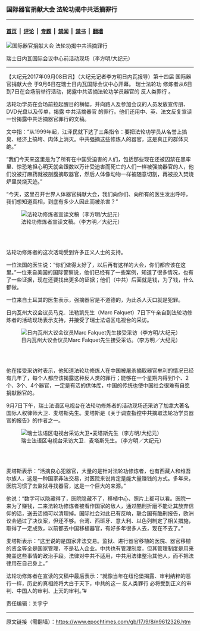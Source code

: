 ### 国际器官捐献大会 法轮功揭中共活摘罪行

---

#### [首页](../../../..?n9612326) &nbsp;|&nbsp; [评论](../../../../../epoch-comment?n9612326) &nbsp;|&nbsp; [专题](../../../../../epoch-special?n9612326) &nbsp;|&nbsp; [禁闻](../../../../../epoch-news?n9612326) &nbsp;|&nbsp; [禁书](../../../../../books?n9612326) &nbsp;|&nbsp; [翻墙](https://github.com/gfw-breaker/nogfw/blob/master/README.md?n9612326)


<div><img alt="国际器官捐献大会 法轮功揭中共活摘罪行" class="attachment-djy_600_400 size-djy_600_400 wp-post-image" src="https://i.epochtimes.com/assets/uploads/2017/09/acc38512cc77bf8bfb195d6cbb6403a0-600x400.jpg"/>
<div class="caption">
 <p>
  瑞士日内瓦国际会议中心前活动现场（李方明/大纪元）
 </p>
</div></div><hr/><div class="post_content" id="artbody" itemprop="articleBody">
 <!-- article content begin -->
 <p>
  【大纪元2017年09月08日讯】（大纪元记者李方明日内瓦报导）第十四届
  <ok href="https://www.epochtimes.com/gb/tag/%E5%9B%BD%E9%99%85%E5%99%A8%E5%AE%98%E6%8D%90%E7%8C%AE%E5%A4%A7%E4%BC%9A.html">
   国际器官捐献大会
  </ok>
  于9月6日在瑞士日内瓦国际会议中心开幕。
  <ok href="https://www.epochtimes.com/gb/tag/%E7%91%9E%E5%A3%AB%E6%B3%95%E8%BD%AE%E5%8A%9F.html">
   瑞士法轮功
  </ok>
  修炼者从6日到7日在会场前举行活动，揭露中共活摘法轮功学员器官的
  <ok href="https://www.epochtimes.com/gb/tag/%E5%8F%8D%E4%BA%BA%E7%B1%BB%E7%BD%AA%E8%A1%8C.html">
   反人类罪行
  </ok>
  。
 </p>
 <p>
  法轮功学员在会场前拉起醒目的横幅，并向路人及参加会议的人员发放宣传册、DVD光盘以及传单，揭露
  <ok href="https://www.epochtimes.com/gb/tag/%E4%B8%AD%E5%85%B1%E6%B4%BB%E6%91%98%E5%99%A8%E5%AE%98.html">
   中共活摘器官
  </ok>
  的罪行。他们还用中、英、法文反复宣读一份揭露中共活摘器官罪行的文稿。
 </p>
 <p>
  文中指：“从1999年起，江泽民就下达了三条指令：要把法轮功学员从名誉上搞臭、经济上搞垮、肉体上消灭。中共强摘这些修炼人的器官，这是真正的群体灭绝。”
 </p>
 <p>
  “我们今天来这里是为了所有在中国受迫害的人们，包括那些现在还被囚禁在黑牢里、惊恐地担心明天就会跟数以万计受迫害而死亡的人们一样被强摘器官的人，他们没被打麻药就被剖腹摘取器官，然后人体像动物一样被随意切割，再被投入焚烧炉里焚烧灭迹。”
 </p>
 <p>
  “今天，这里召开世界人体器官捐献大会，我们向你们、向所有的医生发出呼吁，我们想知道真相，到底有多少人因此而被杀害？”
 </p>
 <figure aria-describedby="caption-attachment-9612433" class="wp-caption aligncenter" id="attachment_9612433" style="width: 450px">
  <ok href="https://i.epochtimes.com/assets/uploads/2017/09/e290f114fdd6d3d5697a3e0be46fb9b9.jpg" target="_blank">
   <img alt="法轮功修炼者宣读文稿（李方明/大纪元）" class="size-medium wp-image-9612433" src="https://i.epochtimes.com/assets/uploads/2017/09/e290f114fdd6d3d5697a3e0be46fb9b9-450x301.jpg"/>
  </ok>
  <br/><figcaption class="wp-caption-text" id="caption-attachment-9612433">
   法轮功修炼者宣读文稿。（李方明／大纪元）
  </figcaption><br/>
 </figure><br/>
 <p>
  法轮功修炼者的这次活动受到许多正义人士的支持。
 </p>
 <p>
  一位法国的医生说：“你们做得太好了，以后再有这样的大会，你们都应该在这里。”一位来自美国的国际警察说，他们已经有了一些案例，知道了很多情况，也有了一些证据，现在还要找出更多的证据；他们（中共）后面就是钱，为了钱，什么都做。
 </p>
 <p>
  一位来自土耳其的医生表示，强摘器官是不道德的，为此杀人灭口就是犯罪。
 </p>
 <p>
  日内瓦州大议会议员马克．法勒凯先生（Marc Falquet）7日下午亲自到法轮功修炼者的活动现场表示支持，并接受了瑞士法语区电视台的采访。
 </p>
 <figure aria-describedby="caption-attachment-9612434" class="wp-caption aligncenter" id="attachment_9612434" style="width: 450px">
  <ok href="https://i.epochtimes.com/assets/uploads/2017/09/76730726af005a48aa5dbefb608f0bf0.jpg" target="_blank">
   <img alt="日内瓦州大议会议员Marc Falquet先生接受采访（李方明/大纪元）" class="size-medium wp-image-9612434" src="https://i.epochtimes.com/assets/uploads/2017/09/76730726af005a48aa5dbefb608f0bf0-450x301.jpg"/>
  </ok>
  <br/><figcaption class="wp-caption-text" id="caption-attachment-9612434">
   日内瓦州大议会议员Marc Falquet先生接受采访。（李方明／大纪元）
  </figcaption><br/>
 </figure><br/>
 <p>
  他在接受采访时表示，他知道法轮功修炼人在中国被屠杀摘取器官牟利的情况已经有几年了，每个人都应该揭露这种反人类的罪行；能够在一个星期内得到1个、2个、3个、4个器官，一定是有活的供体库，中国的传统也使中国社会很难有自愿捐献器官的。
 </p>
 <p>
  9月7日下午，瑞士法语区电视台在法轮功修炼者的活动现场还采访了加拿大著名国际人权律师大卫．麦塔斯先生。麦塔斯是《关于调查指控中共摘取法轮功学员器官的报告》的作者之一。
 </p>
 <figure aria-describedby="caption-attachment-9612432" class="wp-caption aligncenter" id="attachment_9612432" style="width: 450px">
  <ok href="https://i.epochtimes.com/assets/uploads/2017/09/92c97cebfc437b7eb0b6d363266c336d.jpg" target="_blank">
   <img alt="瑞士法语区电视台采访大卫•麦塔斯先生（李方明/大纪元）" class="size-medium wp-image-9612432" src="https://i.epochtimes.com/assets/uploads/2017/09/92c97cebfc437b7eb0b6d363266c336d-450x301.jpg"/>
  </ok>
  <br/><figcaption class="wp-caption-text" id="caption-attachment-9612432">
   瑞士法语区电视台采访大卫．麦塔斯先生。（李方明／大纪元）
  </figcaption><br/>
 </figure><br/>
 <p>
  麦塔斯表示：“活摘良心犯器官，大量的是针对法轮功修炼者，也有西藏人和维吾尔族人，这是一种国家非法交易，对医院来说肯定是能大量赚钱的方式。多年来，医院习惯了去监狱寻找器官，这是一个巨大的来源。”
 </p>
 <p>
  他说：“数字可以隐藏得了，医院隐藏不了，移植中心、照片上都可以看。医院一来为了赚钱，二来法轮功修炼者被看作国家的敌人，通过酷刑折磨不能让其放弃信仰的话，送去活摘可以清理掉。国际社会对此已有反响，联合国有酷刑报告，欧洲议会通过了决议案，但还不够。台湾、西班牙、意大利、以色列制定了相关措施，取得了一定成效，以前都去中国移植器官，有好多年很多人去，现在不去了。”
 </p>
 <p>
  麦塔斯表示：“这里说的是国家非法交易。监狱、进行器官移植的医院、器官移植的资金等全是国家管理，不是私人企业。中共也有管理制度，但其管理制度是用来掩盖这些事情的政治手段。法律对中共不适用，中共用法律整治其他人，而不把法律用在自己身上。”
 </p>
 <p>
  法轮功修炼者在宣读的文稿中最后表示：“就像当年在纽伦堡揭露、审判纳粹的恶行一样，历史的真相终将大白于天下，中共的这一
  <ok href="https://www.epochtimes.com/gb/tag/%E5%8F%8D%E4%BA%BA%E7%B1%BB%E7%BD%AA%E8%A1%8C.html">
   反人类罪行
  </ok>
  必将受到正义的审判、中国人的审判、上天的审判。”#
 </p>
 <p>
  责任编辑：关宇宁
 </p>
 <!-- article content end -->
 <div id="below_article_ad">
 </div>
</div>


---

原文链接（需翻墙）：https://www.epochtimes.com/gb/17/9/8/n9612326.htm